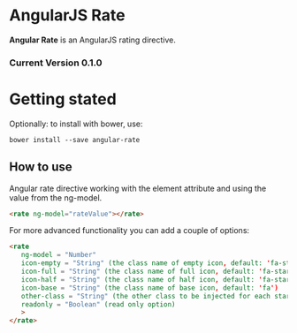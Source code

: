 AngularJS Rate
=============================

**Angular Rate** is an AngularJS rating directive.

### Current Version 0.1.0

# Getting stated
Optionally: to install with bower, use:
```
bower install --save angular-rate
```

## How to use

Angular rate directive working with the element attribute and using the value from the ng-model.
 
 ```html
 <rate ng-model="rateValue"></rate>
 ```
 
 For more advanced functionality you can add a couple of options:
 
 ```html
 <rate 
 	ng-model = "Number"
 	icon-empty = "String" (the class name of empty icon, default: 'fa-star-o')
 	icon-full = "String" (the class name of full icon, default: 'fa-star')
 	icon-half = "String" (the class name of half icon, default: 'fa-star-half-o')
 	icon-base = "String" (the class name of base icon, default: 'fa')
 	other-class = "String" (the other class to be injected for each stars)
 	readonly = "Boolean" (read only option)
 	>
 </rate>
 ```
 
 
 


